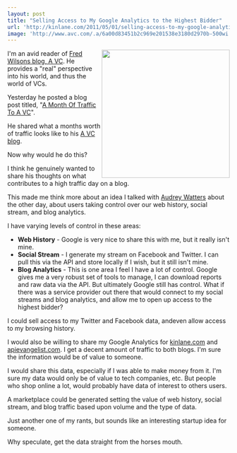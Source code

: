 ```yaml
---
layout: post
title: "Selling Access to My Google Analytics to the Highest Bidder"
url: 'http://kinlane.com/2011/05/01/selling-access-to-my-google-analytics-to-the-highest-bidder/'
image: 'http://www.avc.com/.a/6a00d83451b2c969e201538e3180d2970b-500wi'
---
```


<img src="http://www.avc.com/.a/6a00d83451b2c969e201538e3180d2970b-500wi" alt="" width="290" align="right" />I'm an avid reader of [Fred Wilsons blog, A VC][1]. He provides a "real" perspective into his world, and thus the world of VCs.

Yesterday he posted a blog post titled, "[A Month Of Traffic To A VC][2]".

He shared what a months worth of traffic looks like to his [A VC blog][3].

Now why would he do this?

I think he genuinely wanted to share his thoughts on what contributes to a high traffic day on a blog.

This made me think more about an idea I talked with [Audrey Watters][4] about the other day, about users taking control over our web history, social stream, and blog analytics.

I have varying levels of control in these areas:

  * **Web History** \- Google is very nice to share this with me, but it really isn't mine.
  * **Social Stream** \- I generate my stream on Facebook and Twitter. I can pull this via the API and store locally if I wish, but it still isn't mine.
  * **Blog Analytics** \- This is one area I feel I have a lot of control. Google gives me a very robust set of tools to manage, I can download reports and raw data via the API. But ultimately Google still has control.
What if there was a service provider out there that would connect to my social streams and blog analytics, and allow me to open up access to the highest bidder?

I could sell access to my Twitter and Facebook data, andeven allow access to my browsing history.

I would also be willing to share my Google Analytics for [kinlane.com][5] and [apievangelist.com][6]. I get a decent amount of traffic to both blogs. I'm sure the information would be of value to someone.

I would share this data, especially if I was able to make money from it. I'm sure my data would only be of value to tech companies, etc. But people who shop online a lot, would probably have data of interest to others users.

A marketplace could be generated setting the value of web history, social stream, and blog traffic based upon volume and the type of data.

Just another one of my rants, but sounds like an interesting startup idea for someone.

Why speculate, get the data straight from the horses mouth.

 

   [1]: http://www.avc.com (A VC)
   [2]: http://www.avc.com/a_vc/2011/04/a-month-of-traffic-to-avc.html (A Month of Traffic to A VC)
   [3]: http://www.avc.com/ (A VC)
   [4]: http://www.hackeducation.com (Audrey Watters)
   [5]: http://www.kinlane.com (kinlane.com)
   [6]: http://www.apievangelist.com (apievangelist.com)
